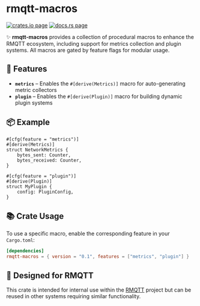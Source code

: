 # rmqtt-macros

[![crates.io page](https://img.shields.io/crates/v/rmqtt-macros.svg)](https://crates.io/crates/rmqtt-macros/0.1.0)
[![docs.rs page](https://docs.rs/rmqtt-macros/badge.svg)](https://docs.rs/rmqtt-macros/0.1.0/rmqtt_macros)


✨ **rmqtt-macros** provides a collection of procedural macros to enhance the RMQTT ecosystem, including support for 
metrics collection and plugin systems. All macros are gated by feature flags for modular usage.

## 🔧 Features

- **`metrics`** – Enables the `#[derive(Metrics)]` macro for auto-generating metric collectors
- **`plugin`** – Enables the `#[derive(Plugin)]` macro for building dynamic plugin systems

## 📦 Example

```rust,ignore
#[cfg(feature = "metrics")]
#[derive(Metrics)]
struct NetworkMetrics {
    bytes_sent: Counter,
    bytes_received: Counter,
}

#[cfg(feature = "plugin")]
#[derive(Plugin)]
struct MyPlugin {
    config: PluginConfig,
}
```

## 📚 Crate Usage

To use a specific macro, enable the corresponding feature in your `Cargo.toml`:

```toml
[dependencies]
rmqtt-macros = { version = "0.1", features = ["metrics", "plugin"] }
```

## 🚀 Designed for RMQTT

This crate is intended for internal use within the [RMQTT](https://github.com/emqx/rmqtt) project but can be reused in other systems requiring similar functionality.

